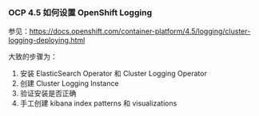 ### OCP 4.5 如何设置 OpenShift Logging
参见：https://docs.openshift.com/container-platform/4.5/logging/cluster-logging-deploying.html

大致的步骤为：
1. 安装 ElasticSearch Operator 和 Cluster Logging Operator
2. 创建 Cluster Logging Instance
3. 验证安装是否正确
4. 手工创建 kibana index patterns 和 visualizations

